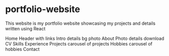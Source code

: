 
# portfolio-website
This website is my portfolio website showcasing my projects and details written using React



Home 
    Header with links
        Intro
            details
            bg photo
        About
            Photo
            details
            download CV
        Skills
        Experience
        Projects
            carousel of projects
        Hobbies
            carousel of hobbies
        Contact